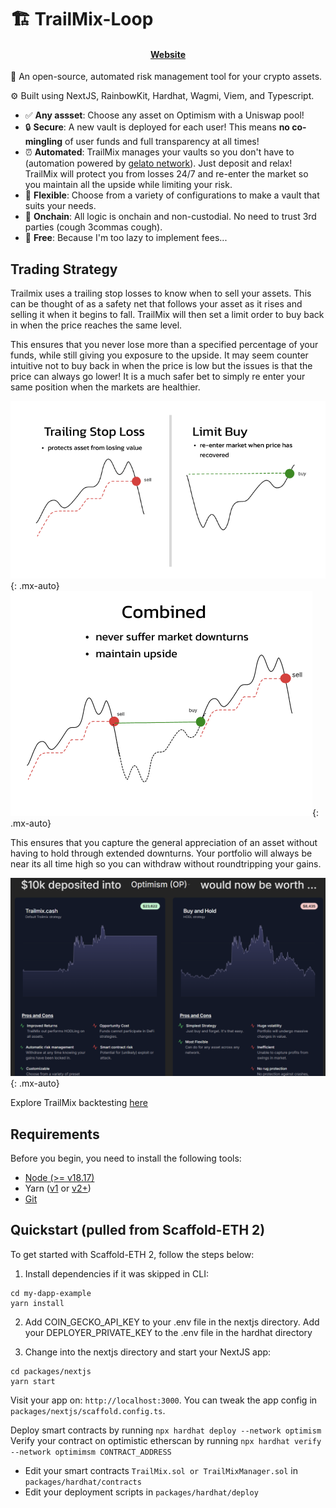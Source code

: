 # 🏗 TrailMix-Loop

<h4 align="center">
  <a href="">Website</a>
</h4>

🧪 An open-source, automated risk management tool for your crypto assets.

⚙️ Built using NextJS, RainbowKit, Hardhat, Wagmi, Viem, and Typescript.

- ✅ **Any assset**: Choose any asset on Optimism with a Uniswap pool!
- 🔒 **Secure**: A new vault is deployed for each user! This means **no co-mingling** of user funds and full transparency at all times!
- ⏰ **Automated**: TrailMix manages your vaults so you don't have to (automation powered by [gelato network](https://www.gelato.network/web3-functions)). Just deposit and relax! TrailMix will protect you from losses 24/7 and re-enter the market so you maintain all the upside while limiting your risk.
- 💪 **Flexible**: Choose from a variety of configurations to make a vault that suits your needs.
- 🔗 **Onchain**: All logic is onchain and non-custodial. No need to trust 3rd parties (cough 3commas cough).
- 💸 **Free**: Because I'm too lazy to implement fees...

## Trading Strategy

Trailmix uses a trailing stop losses to know when to sell your assets. This can be thought of as a safety net that follows your asset as it rises and selling it when it begins to fall. TrailMix will then set a limit order to buy back in when the price reaches the same level.

This ensures that you never lose more than a specified percentage of your funds, while still giving you exposure to the upside. It may seem counter intuitive not to buy back in when the price is low but the issues is that the price can always go lower! It is a much safer bet to simply re enter your same position when the markets are healthier.

![TrailMix Explanation](./packages/nextjs/public/strategy_explanation.png){: .mx-auto}
![TrailMix Screenshot](./packages/nextjs/public/combined.png){: .mx-auto}

This ensures that you capture the general appreciation of an asset without having to hold through extended downturns. Your portfolio will always be near its all time high so you can withdraw without roundtripping your gains.

![TrailMix Performance](./packages/nextjs/public/strategy_performance.png){: .mx-auto}

Explore TrailMix backtesting [here](https://trailmix-backtest.vercel.app/)

## Requirements

Before you begin, you need to install the following tools:

- [Node (>= v18.17)](https://nodejs.org/en/download/)
- Yarn ([v1](https://classic.yarnpkg.com/en/docs/install/) or [v2+](https://yarnpkg.com/getting-started/install))
- [Git](https://git-scm.com/downloads)

## Quickstart (pulled from Scaffold-ETH 2)

To get started with Scaffold-ETH 2, follow the steps below:

1. Install dependencies if it was skipped in CLI:

```
cd my-dapp-example
yarn install
```

2. Add COIN_GECKO_API_KEY to your .env file in the nextjs directory. Add your DEPLOYER_PRIVATE_KEY to the .env file in the hardhat directory

3. Change into the nextjs directory and start your NextJS app:

```
cd packages/nextjs
yarn start
```

Visit your app on: `http://localhost:3000`. You can tweak the app config in `packages/nextjs/scaffold.config.ts`.

Deploy smart contracts by running `npx hardhat deploy --network optimism`
Verify your contract on optimistic etherscan by running `npx hardhat verify --network optimimsm CONTRACT_ADDRESS`

- Edit your smart contracts `TrailMix.sol or TrailMixManager.sol` in `packages/hardhat/contracts`
- Edit your deployment scripts in `packages/hardhat/deploy`
